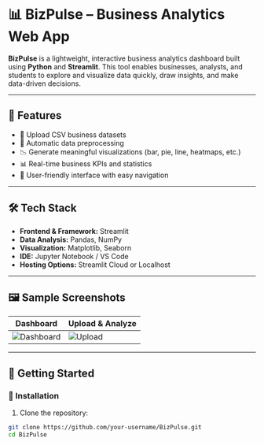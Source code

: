 # 📊 BizPulse – Business Analytics Web App

**BizPulse** is a lightweight, interactive business analytics dashboard built using **Python** and **Streamlit**. This tool enables businesses, analysts, and students to explore and visualize data quickly, draw insights, and make data-driven decisions.

---

## 🚀 Features

- 📁 Upload CSV business datasets
- 🧼 Automatic data preprocessing
- 📉 Generate meaningful visualizations (bar, pie, line, heatmaps, etc.)
- 📊 Real-time business KPIs and statistics
- 📌 User-friendly interface with easy navigation

---

## 🛠️ Tech Stack

- **Frontend & Framework:** Streamlit
- **Data Analysis:** Pandas, NumPy
- **Visualization:** Matplotlib, Seaborn
- **IDE:** Jupyter Notebook / VS Code
- **Hosting Options:** Streamlit Cloud or Localhost

---

## 🖼️ Sample Screenshots

| Dashboard | Upload & Analyze |
|-----------|------------------|
| ![Dashboard](path/to/dashboard_image.png) | ![Upload](path/to/upload_image.png) |

---

## 🏁 Getting Started

### 🔧 Installation

1. Clone the repository:
```bash
git clone https://github.com/your-username/BizPulse.git
cd BizPulse

